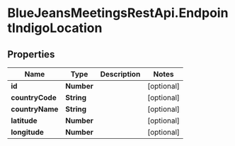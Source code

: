 # BlueJeansMeetingsRestApi.EndpointIndigoLocation

## Properties
Name | Type | Description | Notes
------------ | ------------- | ------------- | -------------
**id** | **Number** |  | [optional] 
**countryCode** | **String** |  | [optional] 
**countryName** | **String** |  | [optional] 
**latitude** | **Number** |  | [optional] 
**longitude** | **Number** |  | [optional] 


